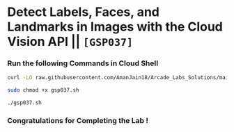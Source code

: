 # Detect Labels, Faces, and Landmarks in Images with the Cloud Vision API || `[GSP037]`

### Run the following Commands in Cloud Shell

```bash
curl -LO raw.githubusercontent.com/AmanJain18/Arcade_Labs_Solutions/main/Detect%20Labels%2C%20Faces%2C%20and%20Landmarks%20in%20Images%20with%20the%20Cloud%20Vision%20API/gsp037.sh

sudo chmod +x gsp037.sh

./gsp037.sh
```

### Congratulations for Completing the Lab !
